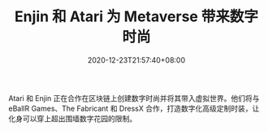 ﻿---
title: "Enjin 和 Atari 为 Metaverse 带来数字时尚"
date: 2020-12-23T21:57:40+08:00
lastmod: 2020-12-23T16:45:40+08:00
draft: false
authors: ["Blanche"]
description: "Atari 和 Enjin 正在合作在区块链上创建数字时尚并将其带入虚拟世界。他们将与 eBallR Games、The Fabricant 和 DressX 合作，打造数字化高级定制时装，让化身可以穿上超出围墙数字花园的限制。"
featuredImage: "enjin-and-atari-bring-digital-fashion-to-metaverse.png"
tags: ["Strategy Game","策略游戏","Play to Earn"]
categories: ["news"]
news: ["策略游戏"]
weight: 
lightgallery: true
pinned: false
recommend: false
recommend1: false
---

Atari 和 Enjin 正在合作在区块链上创建数字时尚并将其带入虚拟世界。他们将与 eBallR Games、The Fabricant 和 DressX 合作，打造数字化高级定制时装，让化身可以穿上超出围墙数字花园的限制。

<!--more-->

